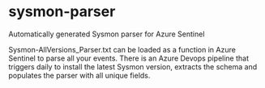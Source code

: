 # sysmon-parser
Automatically generated Sysmon parser for Azure Sentinel

Sysmon-AllVersions_Parser.txt can be loaded as a function in Azure Sentinel to parse all your events.
There is an Azure Devops pipeline that triggers daily to install the latest Sysmon version, extracts the schema and populates the parser with all unique fields.
